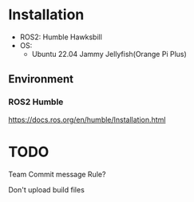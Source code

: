 # Installation

- ROS2: Humble Hawksbill
- OS:
    - Ubuntu 22.04 Jammy Jellyfish(Orange Pi Plus)


## Environment

### ROS2 Humble

https://docs.ros.org/en/humble/Installation.html


# TODO

Team Commit message Rule?


Don't upload build files
